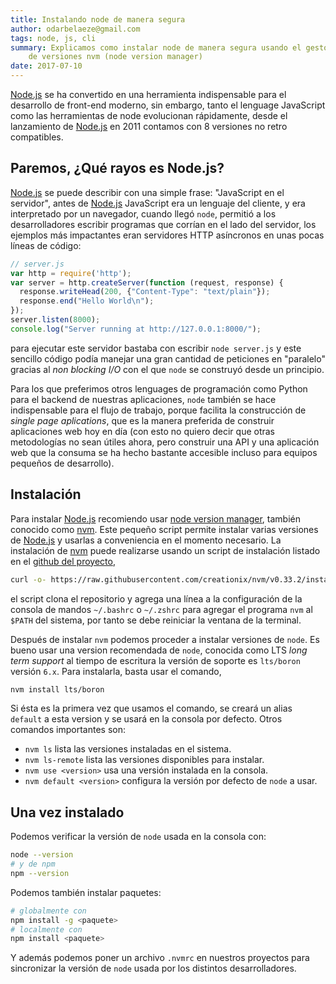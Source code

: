 ```yaml
---
title: Instalando node de manera segura
author: odarbelaeze@gmail.com
tags: node, js, cli
summary: Explicamos como instalar node de manera segura usando el gestor
    de versiones nvm (node version manager)
date: 2017-07-10
---
```


[Node.js][node] se ha convertido en una herramienta indispensable para el
desarrollo de front-end moderno, sin embargo, tanto el lenguage JavaScript como
las herramientas de node evolucionan rápidamente, desde el lanzamiento de
[Node.js][node] en 2011 contamos con 8 versiones no retro compatibles.

## Paremos, ¿Qué rayos es Node.js?

[Node.js][node] se puede describir con una simple frase: "JavaScript en el
servidor", antes de [Node.js][node] JavaScript era un lenguaje del cliente, y
era interpretado por un navegador, cuando llegó `node`, permitió a los
desarrolladores escribir programas que corrían en el lado del servidor, los
ejemplos más impactantes eran servidores HTTP asíncronos en unas pocas líneas
de código:

```js
// server.js
var http = require('http');
var server = http.createServer(function (request, response) {
  response.writeHead(200, {"Content-Type": "text/plain"});
  response.end("Hello World\n");
});
server.listen(8000);
console.log("Server running at http://127.0.0.1:8000/");
```

para ejecutar este servidor bastaba con escribir `node server.js` y este
sencillo código podía manejar una gran cantidad de peticiones en "paralelo"
gracias al _non blocking I/O_ con el que `node` se construyó desde un
principio.

Para los que preferimos otros lenguages de programación como Python para el
backend de nuestras aplicaciones, `node` también se hace indispensable para el
flujo de trabajo, porque facilita la construcción de _single page aplications_,
que es la manera preferida de construir aplicaciones web hoy en día (con esto
no quiero decir que otras metodologías no sean útiles ahora, pero construir
una API y una aplicación web que la consuma se ha hecho bastante accesible
incluso para equipos pequeños de desarrollo).

## Instalación

Para instalar [Node.js][node] recomiendo usar [node version manager][nvm],
también conocido como [nvm][nvm]. Este pequeño script permite instalar varias
versiones de [Node.js][node] y usarlas a conveniencia en el momento necesario.
La instalación de [nvm][nvm] puede realizarse usando un script de instalación
listado en el [github del proyecto][nvm],

```bash
curl -o- https://raw.githubusercontent.com/creationix/nvm/v0.33.2/install.sh | bash
```

el script clona el repositorio y agrega una línea a la configuración de la
consola de mandos `~/.bashrc` o `~/.zshrc` para agregar el programa `nvm` al
`$PATH` del sistema, por tanto se debe reiniciar la ventana de la terminal.

Después de instalar `nvm` podemos proceder a instalar versiones de `node`. Es
bueno usar una version recomendada de `node`, conocida como LTS _long term
support_ al tiempo de escritura la versión de soporte es `lts/boron` versión
`6.x`. Para instalarla, basta usar el comando,

```bash
nvm install lts/boron
```

Si ésta es la primera vez que usamos el comando, se creará un alias `default`
a esta version y se usará en la consola por defecto. Otros comandos importantes
son:

- `nvm ls` lista las versiones instaladas en el sistema.
- `nvm ls-remote` lista las versiones disponibles para instalar.
- `nvm use <version>` usa una versión instalada en la consola.
- `nvm default <version>` configura la versión por defecto de `node` a usar.

## Una vez instalado

Podemos verificar la versión de `node` usada en la consola con:

```bash
node --version
# y de npm
npm --version
```

Podemos también instalar paquetes:

```bash
# globalmente con
npm install -g <paquete>
# localmente con
npm install <paquete>
```

Y además podemos poner un archivo `.nvmrc` en nuestros proyectos para
sincronizar la versión de `node` usada por los distintos desarrolladores.

[nvm]: https://github.com/creationix/nvm
[node]: https://nodejs.org/es/

